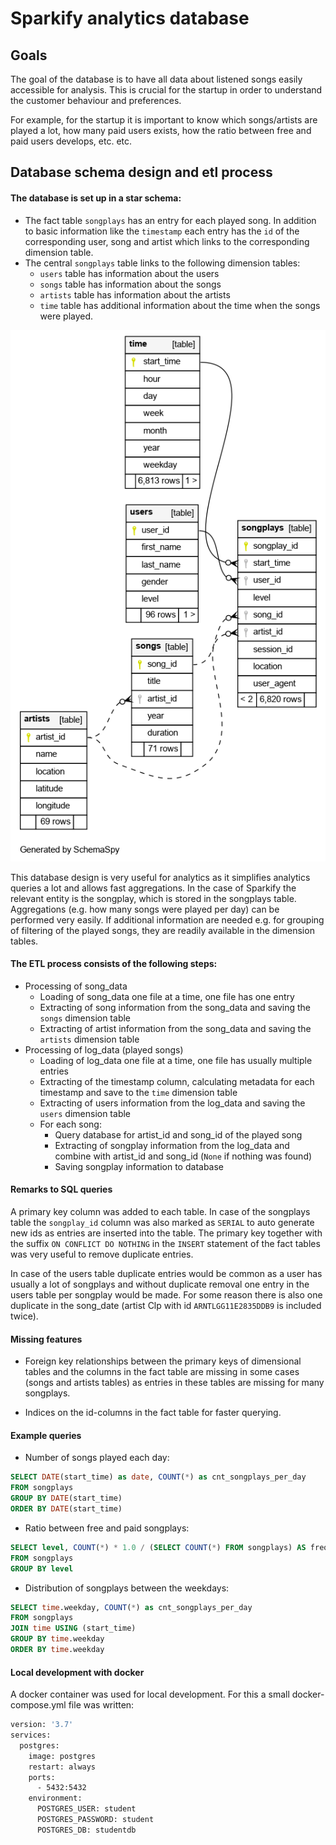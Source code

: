 # Sparkify analytics database

## Goals

The goal of the database is to have all data about listened songs easily accessible for 
analysis. This is crucial for the startup in order to understand the customer behaviour 
and preferences. 

For example, for the startup it is important to know which songs/artists are played a lot, how many paid 
users exists, how the ratio between free and paid users develops, etc. etc.

## Database schema design and etl process

#### The database is set up in a star schema:
- The fact table `songplays` has an entry for each played song. In addition to 
  basic information like the `timestamp` each entry has the `id` of the corresponding 
  user, song and artist which links to the corresponding dimension table.
- The central `songplays` table links to the following dimension tables:
    - `users` table has information about the users
    - `songs` table has information about the songs
    - `artists` table has information about the artists
    - `time` table has additional information about the time when the songs were played.
  
![DB Schema](schema/results/diagrams/summary/relationships.implied.large.png)

This database design is very useful for analytics as it simplifies analytics queries a lot
and allows fast aggregations. In the case of Sparkify the relevant entity is the 
songplay, which is stored in the songplays table. Aggregations (e.g. how many songs were played
per day) can be performed very easily. If additional information are needed e.g. for grouping of filtering 
of the played songs, they are readily available in the dimension tables.

#### The ETL process consists of the following steps:
- Processing of song_data
  - Loading of song_data one file at a time, one file has one entry
  - Extracting of song information from the song_data and saving the `songs` dimension table
  - Extracting of artist information from the song_data and saving the `artists` dimension table
- Processing of log_data (played songs)
  - Loading of log_data one file at a time, one file has usually multiple entries
  - Extracting of the timestamp column, calculating metadata for each timestamp and save to the `time` dimension table
  - Extracting of users information from the log_data and saving the `users` dimension table
  - For each song:
    - Query database for artist_id and song_id of the played song
    - Extracting of songplay information from the log_data and combine with artist_id and song_id (`None` if nothing was found)
    - Saving songplay information to database

#### Remarks to SQL queries

A primary key column was added to each table. In case of the songplays table the `songplay_id` column 
was also marked as `SERIAL` to auto generate new ids as entries are inserted into the table.
The primary key together with the suffix `ON CONFLICT DO NOTHING` in the `INSERT` statement of
the fact tables was very useful to remove duplicate entries.

In case of the users table duplicate entries would be common as a user has usually a lot
of songplays and without duplicate removal one entry in the users table per songplay would be made.
For some reason there is also one duplicate in the song_date (artist Clp with id `ARNTLGG11E2835DDB9` is included twice).

#### Missing features

- Foreign key relationships between the primary keys of dimensional tables and the 
  columns in the fact table are missing in some cases (songs and artists tables) as entries in
  these tables are missing for many songplays. 

- Indices on the id-columns in the fact table for faster querying.
  

#### Example queries

- Number of songs played each day:
```sql
SELECT DATE(start_time) as date, COUNT(*) as cnt_songplays_per_day
FROM songplays
GROUP BY DATE(start_time)
ORDER BY DATE(start_time)
```
- Ratio between free and paid songplays:
```sql
SELECT level, COUNT(*) * 1.0 / (SELECT COUNT(*) FROM songplays) AS frequency
FROM songplays
GROUP BY level
```
- Distribution of songplays between the weekdays:
```sql
SELECT time.weekday, COUNT(*) as cnt_songplays_per_day
FROM songplays
JOIN time USING (start_time)
GROUP BY time.weekday
ORDER BY time.weekday
```

#### Local development with docker

A docker container was used for local development. For this a small docker-compose.yml file was written:
```dockerfile
version: '3.7'
services:
  postgres:
    image: postgres
    restart: always
    ports:
      - 5432:5432
    environment:
      POSTGRES_USER: student
      POSTGRES_PASSWORD: student
      POSTGRES_DB: studentdb
```
